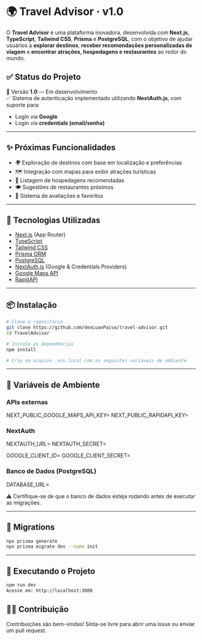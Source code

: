 # 🌍 Travel Advisor · v1.0

O **Travel Advisor** é uma plataforma inovadora, desenvolvida com **Next.js**, **TypeScript**, **Tailwind CSS**, **Prisma** e **PostgreSQL**, com o objetivo de ajudar usuários a **explorar destinos**, **receber recomendações personalizadas de viagem** e **encontrar atrações, hospedagens e restaurantes** ao redor do mundo.

## ✅ Status do Projeto

🚧 Versão **1.0** — Em desenvolvimento  
✅ Sistema de autenticação implementado utilizando **NextAuth.js**, com suporte para:
- Login via **Google**
- Login via **credentials (email/senha)**

---

## ✨ Próximas Funcionalidades

- 🌍 Exploração de destinos com base em localização e preferências
- 🗺️ Integração com mapas para exibir atrações turísticas
- 🏨 Listagem de hospedagens recomendadas
- 🍽️ Sugestões de restaurantes próximos
- 📌 Sistema de avaliações e favoritos

---

## 🚀 Tecnologias Utilizadas

- [Next.js](https://nextjs.org/) (App Router)
- [TypeScript](https://www.typescriptlang.org/)
- [Tailwind CSS](https://tailwindcss.com/)
- [Prisma ORM](https://www.prisma.io/)
- [PostgreSQL](https://www.postgresql.org/)
- [NextAuth.js](https://next-auth.js.org/) (Google & Credentials Providers)
- [Google Maps API](https://developers.google.com/maps)
- [RapidAPI](https://rapidapi.com/)

---

## 📦 Instalação

```bash
# Clone o repositório
git clone https://github.com/devLuanPaiva/travel-advisor.git
cd TravelAdvisor

# Instale as dependências
npm install

# Crie um arquivo .env.local com as seguintes variáveis de ambiente
```
---

## 🔐 Variáveis de Ambiente

### APIs externas
NEXT_PUBLIC_GOOGLE_MAPS_API_KEY=
NEXT_PUBLIC_RAPIDAPI_KEY=

### NextAuth
NEXTAUTH_URL=
NEXTAUTH_SECRET=

GOOGLE_CLIENT_ID=
GOOGLE_CLIENT_SECRET=

### Banco de Dados (PostgreSQL)
DATABASE_URL=

⚠️ Certifique-se de que o banco de dados esteja rodando antes de executar as migrações.

---

## 🔄 Migrations
```bash
npx prisma generate
npx prisma migrate dev --name init
```

---

## 🏁 Executando o Projeto

``` bash
npm run dev
Acesse em: http://localhost:3000
```

## 🧑‍💻 Contribuição
Contribuições são bem-vindas! 
Sinta-se livre para abrir uma issue ou enviar um pull request.
